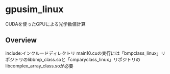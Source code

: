 # gpusim_linux
CUDAを使ったGPUによる光学数値計算
## Overview
include:インクルードディレクトリ
main10.cuの実行には「bmpclass_linux」リポジトリのlibbmp_class.soと「cmparyclass_linux」リポジトリのlibcomplex_array_class.soが必要
